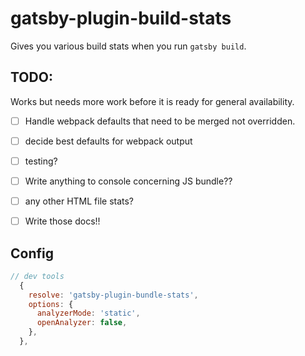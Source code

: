 # gatsby-plugin-build-stats

Gives you various build stats when you run `gatsby build`. 

## TODO:

Works but needs more work before it is ready for general availability. 

- [ ] Handle webpack defaults that need to be merged not overridden.
- [ ] decide best defaults for webpack output
- [ ] testing?
- [ ] Write anything to console concerning JS bundle??
- [ ] any other HTML file stats?
- [ ] Write those docs!!


## Config

  ```js
  // dev tools
    {
      resolve: 'gatsby-plugin-bundle-stats',
      options: {
        analyzerMode: 'static',
        openAnalyzer: false,
      },
    },
```